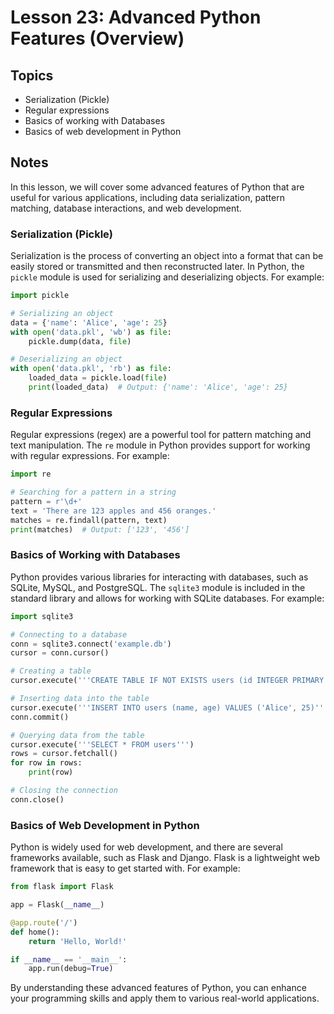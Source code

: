 # Lesson 23: Advanced Python Features (Overview)

## Topics
- Serialization (Pickle)
- Regular expressions
- Basics of working with Databases
- Basics of web development in Python

## Notes
In this lesson, we will cover some advanced features of Python that are useful for various applications, including data serialization, pattern matching, database interactions, and web development.

### Serialization (Pickle)
Serialization is the process of converting an object into a format that can be easily stored or transmitted and then reconstructed later. In Python, the `pickle` module is used for serializing and deserializing objects. For example:

```python
import pickle

# Serializing an object
data = {'name': 'Alice', 'age': 25}
with open('data.pkl', 'wb') as file:
    pickle.dump(data, file)

# Deserializing an object
with open('data.pkl', 'rb') as file:
    loaded_data = pickle.load(file)
    print(loaded_data)  # Output: {'name': 'Alice', 'age': 25}
```

### Regular Expressions
Regular expressions (regex) are a powerful tool for pattern matching and text manipulation. The `re` module in Python provides support for working with regular expressions. For example:

```python
import re

# Searching for a pattern in a string
pattern = r'\d+'
text = 'There are 123 apples and 456 oranges.'
matches = re.findall(pattern, text)
print(matches)  # Output: ['123', '456']
```

### Basics of Working with Databases
Python provides various libraries for interacting with databases, such as SQLite, MySQL, and PostgreSQL. The `sqlite3` module is included in the standard library and allows for working with SQLite databases. For example:

```python
import sqlite3

# Connecting to a database
conn = sqlite3.connect('example.db')
cursor = conn.cursor()

# Creating a table
cursor.execute('''CREATE TABLE IF NOT EXISTS users (id INTEGER PRIMARY KEY, name TEXT, age INTEGER)''')

# Inserting data into the table
cursor.execute('''INSERT INTO users (name, age) VALUES ('Alice', 25)''')
conn.commit()

# Querying data from the table
cursor.execute('''SELECT * FROM users''')
rows = cursor.fetchall()
for row in rows:
    print(row)

# Closing the connection
conn.close()
```

### Basics of Web Development in Python
Python is widely used for web development, and there are several frameworks available, such as Flask and Django. Flask is a lightweight web framework that is easy to get started with. For example:

```python
from flask import Flask

app = Flask(__name__)

@app.route('/')
def home():
    return 'Hello, World!'

if __name__ == '__main__':
    app.run(debug=True)
```

By understanding these advanced features of Python, you can enhance your programming skills and apply them to various real-world applications.
